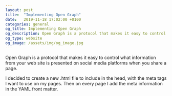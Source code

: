```yaml
---
layout: post
title:  "Implementing Open Graph"
date:   2019-11-18 17:02:00 +0100
categories: general
og_title: Implementing Open Graph
og_description: Open Graph is a protocol that makes it easy to control what information from your web site is presented on social media platforms when you share a page.
og_type: website
og_image: /assets/img/og_image.jpg
---
```

Open Graph is a protocol that makes it easy to control what information from your web site is presented on social media platforms when you share a page.

I decided to create a new .html file to include in the head, with the meta tags I want to use on my pages. Then on every page I add the meta information in the YAML front matter.